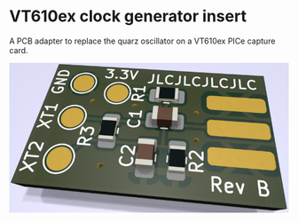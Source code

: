 # VT610ex clock generator insert

A PCB adapter to replace the quarz oscillator on a VT610ex PICe capture card.

![render-rev-b.png](render-rev-b.png)
